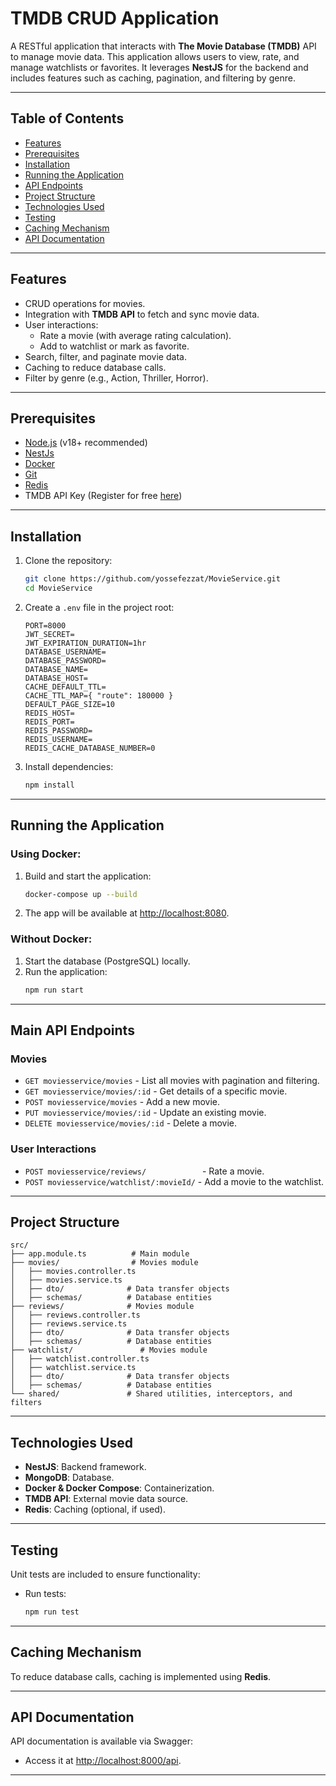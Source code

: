 # **TMDB CRUD Application**

A RESTful application that interacts with **The Movie Database (TMDB)** API to manage movie data. This application allows users to view, rate, and manage watchlists or favorites. It leverages **NestJS** for the backend and includes features such as caching, pagination, and filtering by genre.

---

## **Table of Contents**

- [Features](#features)
- [Prerequisites](#prerequisites)
- [Installation](#installation)
- [Running the Application](#running-the-application)
- [API Endpoints](#api-endpoints)
- [Project Structure](#project-structure)
- [Technologies Used](#technologies-used)
- [Testing](#testing)
- [Caching Mechanism](#caching-mechanism)
- [API Documentation](#api-documentation)

---

## **Features**

- CRUD operations for movies.
- Integration with **TMDB API** to fetch and sync movie data.
- User interactions:
  - Rate a movie (with average rating calculation).
  - Add to watchlist or mark as favorite.
- Search, filter, and paginate movie data.
- Caching to reduce database calls.
- Filter by genre (e.g., Action, Thriller, Horror).

---

## **Prerequisites**

- [Node.js](https://nodejs.org/) (v18+ recommended)
- [NestJs](https://docs.nestjs.com/)
- [Docker](https://www.docker.com/)
- [Git](https://git-scm.com/)
- [Redis](https://redis.io/)
- TMDB API Key (Register for free [here](https://www.themoviedb.org/))

---

## **Installation**

1. Clone the repository:
   ```bash
   git clone https://github.com/yossefezzat/MovieService.git
   cd MovieService
   ```

2. Create a `.env` file in the project root:
   ```env
   PORT=8000
   JWT_SECRET=
   JWT_EXPIRATION_DURATION=1hr
   DATABASE_USERNAME=
   DATABASE_PASSWORD=
   DATABASE_NAME=  
   DATABASE_HOST=
   CACHE_DEFAULT_TTL=
   CACHE_TTL_MAP={ "route": 180000 }
   DEFAULT_PAGE_SIZE=10
   REDIS_HOST=
   REDIS_PORT=
   REDIS_PASSWORD=
   REDIS_USERNAME=
   REDIS_CACHE_DATABASE_NUMBER=0
   ```

3. Install dependencies:
   ```bash
   npm install
   ```

---

## **Running the Application**

### Using Docker:
1. Build and start the application:
   ```bash
   docker-compose up --build
   ```

2. The app will be available at [http://localhost:8080](http://localhost:8080).

### Without Docker:
1. Start the database (PostgreSQL) locally.
2. Run the application:
   ```bash
   npm run start
   ```

---

## **Main API Endpoints**

### **Movies**
- `GET moviesservice/movies` - List all movies with pagination and filtering.
- `GET moviesservice/movies/:id` - Get details of a specific movie.
- `POST moviesservice/movies` - Add a new movie.
- `PUT moviesservice/movies/:id` - Update an existing movie.
- `DELETE moviesservice/movies/:id` - Delete a movie.

### **User Interactions**
- `POST moviesservice/reviews/            ` - Rate a movie.
- `POST moviesservice/watchlist/:movieId/` - Add a movie to the watchlist.

---

## **Project Structure**

```
src/
├── app.module.ts          # Main module
├── movies/                # Movies module
│   ├── movies.controller.ts
│   ├── movies.service.ts
│   ├── dto/              # Data transfer objects
│   ├── schemas/          # Database entities
├── reviews/              # Movies module
│   ├── reviews.controller.ts
│   ├── reviews.service.ts
│   ├── dto/              # Data transfer objects
│   ├── schemas/          # Database entities
├── watchlist/               # Movies module
│   ├── watchlist.controller.ts
│   ├── watchlist.service.ts
│   ├── dto/              # Data transfer objects
│   ├── schemas/          # Database entities
└── shared/               # Shared utilities, interceptors, and filters
```

---

## **Technologies Used**

- **NestJS**: Backend framework.
- **MongoDB**: Database.
- **Docker & Docker Compose**: Containerization.
- **TMDB API**: External movie data source.
- **Redis**: Caching (optional, if used).

---

## **Testing**

Unit tests are included to ensure functionality:
- Run tests:
  ```bash
  npm run test
  ```

---

## **Caching Mechanism**

To reduce database calls, caching is implemented using **Redis**.

---

## **API Documentation**

API documentation is available via Swagger:
- Access it at [http://localhost:8000/api](http://localhost:8000/api).

---